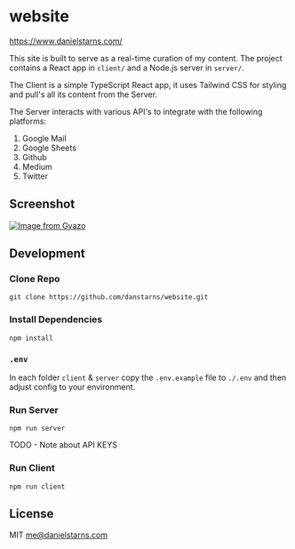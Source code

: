 # website

https://www.danielstarns.com/

This site is built to serve as a real-time curation of my content. The project contains a React app in `client/` and a Node.js server in `server/`.

The Client is a simple TypeScript React app, it uses Tailwind CSS for styling and pull's all its content from the Server.

The Server interacts with various API's to integrate with the following platforms:

1. Google Mail
2. Google Sheets
3. Github
4. Medium
5. Twitter

## Screenshot

[![Image from Gyazo](https://i.gyazo.com/eaa97f17f3c944daa701fe8b1589d4da.png)](https://gyazo.com/eaa97f17f3c944daa701fe8b1589d4da)

## Development

### Clone Repo

```
git clone https://github.com/danstarns/website.git
```

### Install Dependencies

```
npm install
```

### `.env`

In each folder `client` & `server` copy the `.env.example` file to `./.env` and then adjust config to your environment.

### Run Server

```
npm run server
```

TODO - Note about API KEYS

### Run Client

```
npm run client
```

## License

MIT me@danielstarns.com
